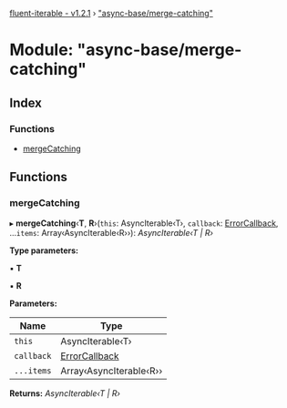 [fluent-iterable - v1.2.1](../README.md) › ["async-base/merge-catching"](_async_base_merge_catching_.md)

# Module: "async-base/merge-catching"

## Index

### Functions

* [mergeCatching](_async_base_merge_catching_.md#mergecatching)

## Functions

###  mergeCatching

▸ **mergeCatching**‹**T**, **R**›(`this`: AsyncIterable‹T›, `callback`: [ErrorCallback](../interfaces/_types_.errorcallback.md), ...`items`: Array‹AsyncIterable‹R››): *AsyncIterable‹T | R›*

**Type parameters:**

▪ **T**

▪ **R**

**Parameters:**

Name | Type |
------ | ------ |
`this` | AsyncIterable‹T› |
`callback` | [ErrorCallback](../interfaces/_types_.errorcallback.md) |
`...items` | Array‹AsyncIterable‹R›› |

**Returns:** *AsyncIterable‹T | R›*

